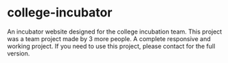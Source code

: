 # college-incubator
An incubator website designed for the college incubation team. This project was a team project made by 3 more people. A complete responsive and working project.
If you need to use this project, please contact for the full version.
